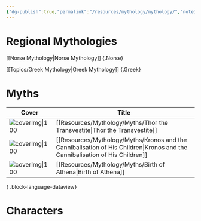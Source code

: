 ```yaml
---
{"dg-publish":true,"permalink":"/resources/mythology/mythology/","noteIcon":""}
---
```


# Regional Mythologies
[[Norse Mythology\|Norse Mythology]]
{.Norse}

[[Topics/Greek Mythology\|Greek Mythology]]
{.Greek}

# Myths
| Cover                                             | Title                                              |
| ------------------------------------------------- | -------------------------------------------------- |
| ![coverImg\|100](https://i.imgur.com/gYlcR4k.jpg) | [[Resources/Mythology/Myths/Thor the Transvestite\|Thor the Transvestite]]                          |
| ![coverImg\|100](https://i.imgur.com/wn7S86t.jpg) | [[Resources/Mythology/Myths/Kronos and the Cannibalisation of His Children\|Kronos and the Cannibalisation of His Children]] |
| ![coverImg\|100](https://i.imgur.com/OlEv0pr.jpg) | [[Resources/Mythology/Myths/Birth of Athena\|Birth of Athena]]                                |

{ .block-language-dataview}
# Characters
